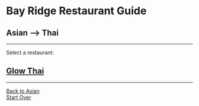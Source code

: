 # Bay Ridge Restaurant Guide
## Asian --> Thai
---
Select a restaurant:
## [Glow Thai](http://glowthai.com/)
---
[Back to Asian](asian.md)  
[Start Over](../home.md)